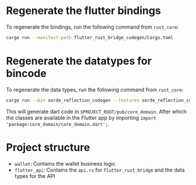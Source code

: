# Regenerate the flutter bindings

To regenerate the bindings, run the following command from `rust_core`:

```sh
cargo run --manifest-path flutter_rust_bridge_codegen/Cargo.toml
```

# Regenerate the datatypes for bincode

To regenerate the data types, run the following command from `rust_core`:

```sh
cargo run --bin serde_reflection_codegen --features serde_reflection_codegen
```

This will generate dart code in `$PROJECT_ROOT/pub/core_domain`.
After which the classes are available in the Flutter app by importing `import 'package:core_domain/core_domain.dart';`.

# Project structure

- `wallet`: Contains the wallet business logic
- `flutter_api`: Contains the `api.rs` for `flutter_rust_bridge` and the data types for the API
